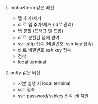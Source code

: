 1. mobaXterm 같은 버전 
    - 탭 추가/제거
    - cli로 탭 추가/제거 (id로 관리)
    - 탭 분할 (드래그 앤 드롭)
    - cli로 분할된 탭에 관여
    - ssh,sftp 접속 (비밀번호, ssh key 접속)
    - cli로 비밀번호 ssh key 접속
    - 검색
    - local terminal

2. putty 같은 버전
    - 기본 실행 시 local terminal
    - ssh 접속
    - ssh password/sshkey 접속 cli 지원